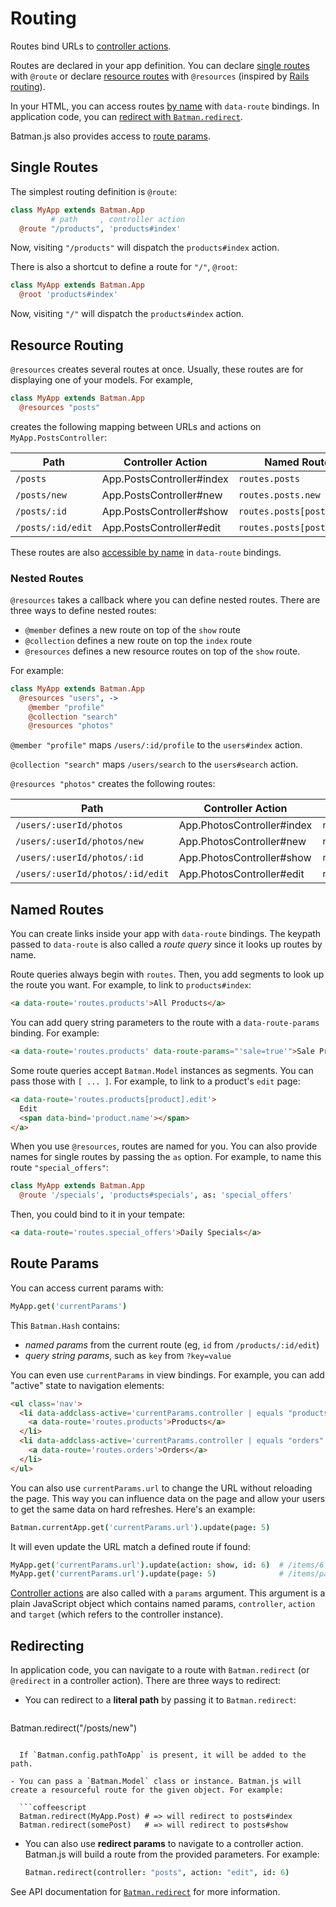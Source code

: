 # Routing

Routes bind URLs to [controller actions](/docs/controllers.html#controller-actions).

Routes are declared in your app definition. You can declare [single routes](#single-routes) with `@route` or declare [resource routes](#resource-routing) with `@resources` (inspired by [Rails routing](http://guides.rubyonrails.org/routing.html#resource-routing-the-rails-default)).

In your HTML, you can access routes [by name](#named-routes) with `data-route` bindings. In application code, you can [redirect with `Batman.redirect`](#redirecting).

Batman.js also provides access to [route params](#route-params).

## Single Routes

The simplest routing definition is `@route`:

```coffeescript
class MyApp extends Batman.App
         # path     , controller action
  @route "/products", 'products#index'
```

Now, visiting `"/products"` will dispatch the `products#index` action.

There is also a shortcut to define a route for `"/"`, `@root`:

```coffeescript
class MyApp extends Batman.App
  @root 'products#index'
```

Now, visiting `"/"` will dispatch the `products#index` action.

## Resource Routing

`@resources` creates several routes at once. Usually, these routes are for displaying one of your models. For example,

```coffeescript
class MyApp extends Batman.App
  @resources "posts"
```

creates the following mapping between URLs and actions on `MyApp.PostsController`:

Path | Controller Action | Named Route
-- | -- | --
`/posts` | App.PostsController#index | `routes.posts`
`/posts/new` | App.PostsController#new | `routes.posts.new`
`/posts/:id` | App.PostsController#show | `routes.posts[post]`
`/posts/:id/edit` | App.PostsController#edit | `routes.posts[post].edit`

These routes are also [accessible by name](#named-routes) in `data-route` bindings.

### Nested Routes

`@resources` takes a callback where you can define nested routes. There are three ways to define nested routes:

- `@member` defines a new route on top of the `show` route
- `@collection` defines a new route on top the `index` route
- `@resources` defines a new resource routes on top of the `show` route.

For example:

```coffeescript
class MyApp extends Batman.App
  @resources "users", ->
    @member "profile"
    @collection "search"
    @resources "photos"
```

`@member "profile"` maps `/users/:id/profile` to the `users#index` action.

`@collection "search"` maps `/users/search` to the `users#search` action.

`@resources "photos"` creates the following routes:

Path | Controller Action | Named Route
-- | -- | --
`/users/:userId/photos` | App.PhotosController#index | `routes.users[user].photos`
`/users/:userId/photos/new` | App.PhotosController#new | `routes.users[user].photos.new`
`/users/:userId/photos/:id` | App.PhotosController#show | `routes.users[user].photos[photo]`
`/users/:userId/photos/:id/edit` | App.PhotosController#edit | `routes.users[user].photos[photo].edit`

## Named Routes

You can create links inside your app with `data-route` bindings. The keypath passed to `data-route` is also called a _route query_ since it looks up routes by name.

Route queries always begin with `routes`. Then, you add segments to look up the route you want. For example, to link to `products#index`:

```html
<a data-route='routes.products'>All Products</a>
```

You can add query string parameters to the route with a `data-route-params` binding. For example:

```html
<a data-route='routes.products' data-route-params="'sale=true'">Sale Products</a>
```

Some route queries accept `Batman.Model` instances as segments. You can pass those with `[ ... ]`. For example, to link to a product's `edit` page:

```html
<a data-route='routes.products[product].edit'>
  Edit
  <span data-bind='product.name'></span>
</a>
```

When you use `@resources`, routes are named for you. You can also provide names for single routes by passing the `as` option. For example, to name this route `"special_offers"`:

```coffeescript
class MyApp extends Batman.App
  @route '/specials', 'products#specials', as: 'special_offers'
```

Then, you could bind to it in your tempate:

```html
<a data-route='routes.special_offers'>Daily Specials</a>
```

## Route Params

You can access current params with:

```coffeescript
MyApp.get('currentParams')
```

This `Batman.Hash` contains:

- _named params_ from the current route (eg, `id` from `/products/:id/edit`)
- _query string params_, such as `key` from `?key=value`

You can even use `currentParams` in view bindings. For example, you can add "active" state to navigation elements:

```html
<ul class='nav'>
  <li data-addclass-active='currentParams.controller | equals "products"'>
    <a data-route='routes.products'>Products</a>
  </li>
  <li data-addclass-active='currentParams.controller | equals "orders"'>
    <a data-route='routes.orders'>Orders</a>
  </li>
</ul>
```


You can also use `currentParams.url` to change the URL without reloading the page. This way you can influence data on the page and allow your users to get the same data on hard refreshes. Here's an example:

```coffeescript
Batman.currentApp.get('currentParams.url').update(page: 5)
```

It will even update the URL match a defined route if found:

```coffeescript
MyApp.get('currentParams.url').update(action: show, id: 6)  # /items/6
MyApp.get('currentParams.url').update(page: 5)              # /items/page/5
```

[Controller actions](/docs/controllers.html#controller-actions) are also called with a `params` argument. This argument is a plain JavaScript object which contains named params, `controller`, `action` and `target` (which refers to the controller instance).

## Redirecting

In application code, you can navigate to a route with `Batman.redirect` (or `@redirect` in a controller action). There are three ways to redirect:

- You can redirect to a __literal path__ by passing it to `Batman.redirect`:

  ```coffeescript
Batman.redirect("/posts/new")
```

  If `Batman.config.pathToApp` is present, it will be added to the path.

- You can pass a `Batman.Model` class or instance. Batman.js will create a resourceful route for the given object. For example:

  ```coffeescript
  Batman.redirect(MyApp.Post) # => will redirect to posts#index
  Batman.redirect(somePost)   # => will redirect to posts#show
```

- You can also use __redirect params__ to navigate to a controller action. Batman.js will build a route from the provided parameters. For example:

  ```coffeescript
  Batman.redirect(controller: "posts", action: "edit", id: 6)
  ```

See API documentation for [`Batman.redirect`](/docs/api/batman.html#class_function_redirect) for more information.

